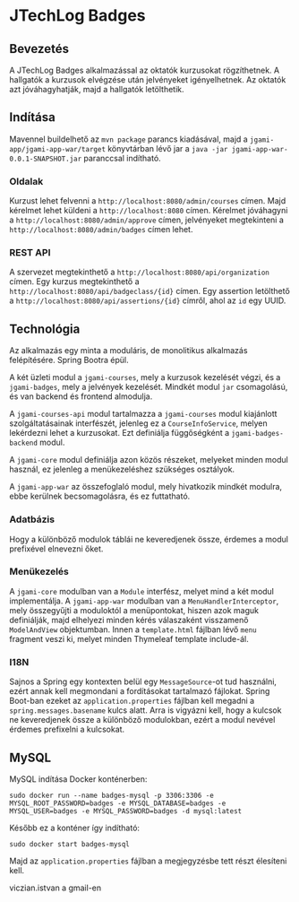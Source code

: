 # JTechLog Badges

## Bevezetés

A JTechLog Badges alkalmazással az oktatók kurzusokat rögzíthetnek. A hallgatók a kurzusok elvégzése után jelvényeket
igényelhetnek. Az oktatók azt jóváhagyhatják, majd a hallgatók letölthetik.

## Indítása

Mavennel buildelhető az `mvn package` parancs kiadásával, majd a `jgami-app/jgami-app-war/target`
könyvtárban lévő jar a `java -jar jgami-app-war-0.0.1-SNAPSHOT.jar` paranccsal indítható.

### Oldalak

Kurzust lehet felvenni a `http://localhost:8080/admin/courses` címen. Majd kérelmet lehet küldeni a
`http://localhost:8080` címen. Kérelmet jóváhagyni a `http://localhost:8080/admin/approve` címen,
jelvényeket megtekinteni a `http://localhost:8080/admin/badges` címen lehet.

### REST API

A szervezet megtekinthető a `http://localhost:8080/api/organization` címen. Egy kurzus megtekinthető a
`http://localhost:8080/api/badgeclass/{id}` címen. Egy assertion letölthető a `http://localhost:8080/api/assertions/{id}`
címről, ahol az `id` egy UUID.

## Technológia

Az alkalmazás egy minta a moduláris, de monolitikus alkalmazás felépítésére. Spring Bootra épül.

A két üzleti modul a `jgami-courses`, mely a kurzusok kezelését végzi, és a `jgami-badges`, mely a jelvények kezelését.
Mindkét modul `jar` csomagolású, és van backend és frontend almodulja.

A `jgami-courses-api` modul tartalmazza a `jgami-courses` modul kiajánlott szolgáltatásainak interfészét, jelenleg ez
a `CourseInfoService`, melyen lekérdezni lehet a kurzusokat. Ezt definiálja függőségként a `jgami-badges-backend` modul.

A `jgami-core` modul definiálja azon közös részeket, melyeket minden modul használ, ez jelenleg a menükezeléshez
szükséges osztályok.

A `jgami-app-war` az összefoglaló modul, mely hivatkozik mindkét modulra, ebbe kerülnek becsomagolásra, és ez futtatható.

### Adatbázis

Hogy a különböző modulok táblái ne keveredjenek össze, érdemes a modul prefixével elnevezni őket.

### Menükezelés

A `jgami-core` modulban van a `Module` interfész, melyet mind a két modul implementálja. A `jgami-app-war` modulban
van a `MenuHandlerInterceptor`, mely összegyűjti a moduloktól a menüpontokat, hiszen azok maguk definiálják, majd
elhelyezi minden kérés válaszaként visszamenő `ModelAndView` objektumban. Innen a `template.html` fájlban lévő
`menu` fragment veszi ki, melyet minden Thymeleaf template include-ál.

### I18N

Sajnos a Spring egy kontexten belül egy `MessageSource`-ot tud használni, ezért annak kell megmondani a
fordításokat tartalmazó fájlokat. Spring Boot-ban ezeket az `application.properties` fájlban kell
megadni a `spring.messages.basename` kulcs alatt. Arra is vigyázni kell, hogy a kulcsok ne
keveredjenek össze a különböző modulokban, ezért a modul nevével érdemes prefixelni a kulcsokat.

## MySQL

MySQL indítása Docker konténerben:

`sudo docker run --name badges-mysql -p 3306:3306 -e MYSQL_ROOT_PASSWORD=badges -e MYSQL_DATABASE=badges -e MYSQL_USER=badges -e MYSQL_PASSWORD=badges -d mysql:latest`

Később ez a konténer így indítható:

`sudo docker start badges-mysql`

Majd az `application.properties` fájlban a megjegyzésbe tett részt élesíteni kell.

viczian.istvan a gmail-en